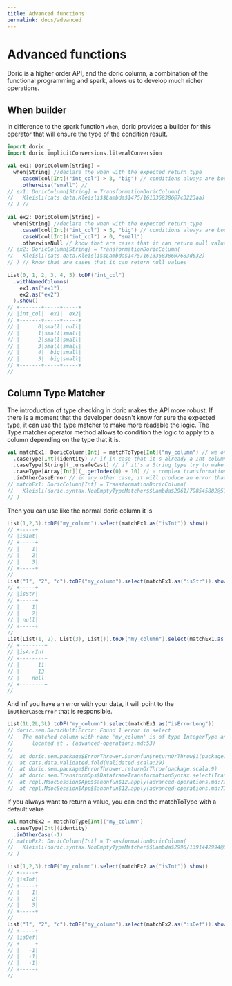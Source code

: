 ```yaml
---
title: Advanced functions'
permalink: docs/advanced
---
```

# Advanced functions
Doric is a higher order API, and the doric column, a combination of the functional programming and spark, allows us to develop much richer operations.

## When builder
In difference to the spark function `when`, doric provides a builder for this operator that will ensure the type of the condition result.

```scala
import doric._
import doric.implicitConversions.literalConversion

val ex1: DoricColumn[String] =
  when[String] //declare the when with the expected return type
    .caseW(col[Int]("int_col") > 3, "big") // conditions always are boolean, and the return type is checked
    .otherwise("small") // 
// ex1: DoricColumn[String] = TransformationDoricColumn(
//   Kleisli(cats.data.Kleisli$$Lambda$1475/1613368386@7c3223aa)
// ) // 
  
val ex2: DoricColumn[String] =
  when[String] //declare the when with the expected return type
    .caseW(col[Int]("int_col") > 5, "big") // conditions always are boolean, and the return type is checked
    .caseW(col[Int]("int_col") > 0, "small")
    .otherwiseNull // know that are cases that it can return null values
// ex2: DoricColumn[String] = TransformationDoricColumn(
//   Kleisli(cats.data.Kleisli$$Lambda$1475/1613368386@7683d632)
// ) // know that are cases that it can return null values
  
List(0, 1, 2, 3, 4, 5).toDF("int_col")
  .withNamedColumns(
    ex1.as("ex1"),
    ex2.as("ex2")
  ).show()
// +-------+-----+-----+
// |int_col|  ex1|  ex2|
// +-------+-----+-----+
// |      0|small| null|
// |      1|small|small|
// |      2|small|small|
// |      3|small|small|
// |      4|  big|small|
// |      5|  big|small|
// +-------+-----+-----+
//
```

## Column Type Matcher
The introduction of type checking in doric makes the API more robust. If there is a moment that the developer doesn't know for sure the expected type, it can use the type matcher to make more readable the logic. The Type matcher operator method allows to condition the logic to apply to a column depending on the type that it is.
```scala
val matchEx1: DoricColumn[Int] = matchToType[Int]("my_column") // we only know the name that must exist in the dataframe
  .caseType[Int](identity) // if in case that it's already a Int column, keep it as it is
  .caseType[String](_.unsafeCast) // if it's a String type try to make a unsafe cast
  .caseType[Array[Int]](_.getIndex(0) + 10) // a complex transformation in case it's an array of integers
  .inOtherCaseError // in any other case, it will produce an error that will be displayed as any other [doric errors](/docs/errors/)
// matchEx1: DoricColumn[Int] = TransformationDoricColumn(
//   Kleisli(doric.syntax.NonEmptyTypeMatcher$$Lambda$2961/798545882@513bec8c)
// )
```
Then you can use like the normal doric column it is

```scala
List(1,2,3).toDF("my_column").select(matchEx1.as("isInt")).show()
// +-----+
// |isInt|
// +-----+
// |    1|
// |    2|
// |    3|
// +-----+
// 
List("1", "2", "c").toDF("my_column").select(matchEx1.as("isStr")).show()
// +-----+
// |isStr|
// +-----+
// |    1|
// |    2|
// | null|
// +-----+
// 
List(List(1, 2), List(3), List()).toDF("my_column").select(matchEx1.as("isArrInt")).show()
// +--------+
// |isArrInt|
// +--------+
// |      11|
// |      13|
// |    null|
// +--------+
//
```
And inf you have an error with your data, it will point to the `inOtherCaseError` that is responsible.
```scala
List(1L,2L,3L).toDF("my_column").select(matchEx1.as("isErrorLong"))
// doric.sem.DoricMultiError: Found 1 error in select
//   The matched column with name 'my_column' is of type IntegerType and it was expected to be one of [ArrayType(IntegerType,true), StringType, IntegerType]
//   	located at . (advanced-operations.md:53)
// 
// 	at doric.sem.package$ErrorThrower.$anonfun$returnOrThrow$1(package.scala:9)
// 	at cats.data.Validated.fold(Validated.scala:29)
// 	at doric.sem.package$ErrorThrower.returnOrThrow(package.scala:9)
// 	at doric.sem.TransformOps$DataframeTransformationSyntax.select(TransformOps.scala:139)
// 	at repl.MdocSession$App$$anonfun$12.apply(advanced-operations.md:72)
// 	at repl.MdocSession$App$$anonfun$12.apply(advanced-operations.md:72)
```
If you always want to return a value, you can end the matchToType with a default value

```scala
val matchEx2 = matchToType[Int]("my_column")
  .caseType[Int](identity)
  .inOtherCase(-1)
// matchEx2: DoricColumn[Int] = TransformationDoricColumn(
//   Kleisli(doric.syntax.NonEmptyTypeMatcher$$Lambda$2996/1391442994@6b9fc5c7)
// )
```

```scala
List(1,2,3).toDF("my_column").select(matchEx2.as("isInt")).show()
// +-----+
// |isInt|
// +-----+
// |    1|
// |    2|
// |    3|
// +-----+
// 
List("1", "2", "c").toDF("my_column").select(matchEx2.as("isDef")).show()
// +-----+
// |isDef|
// +-----+
// |   -1|
// |   -1|
// |   -1|
// +-----+
//
```
